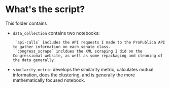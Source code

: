# What's the script?

This folder contains

 - `data_collection` contains two notebooks:  

  		`api-calls` includes the API requests I made to the ProPublica API to gather information on each senate class. 
  		`congress_scrape` incldues the XML scraping I did on the Congressional website, as well as some repackaging and cleaning of the data generally. 

 - `similarity_metric` develops the similarity metric, calculates mutual information, does the clustering, and is generally the more mathematically focused notebook. 
